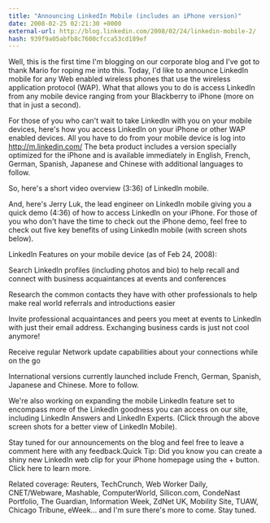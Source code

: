 ```yaml
---
title: "Announcing LinkedIn Mobile (includes an iPhone version)"
date: 2008-02-25 02:21:30 +0000
external-url: http://blog.linkedin.com/2008/02/24/linkedin-mobile-2/
hash: 939f9a05abfb8c7600cfcca53cd189ef
---
```


Well, this is the first time I'm blogging on our corporate blog and I've got to thank Mario for roping me into this. Today, I'd like to announce LinkedIn mobile for any Web enabled wireless phones that use the wireless application protocol (WAP). What that allows you to do is access LinkedIn from any mobile device ranging from your Blackberry to iPhone (more on that in just a second). 


For those of you who can't wait to take LinkedIn with you on your mobile devices, here's how you access LinkedIn on your iPhone or other WAP enabled devices. All you have to do from your mobile device is log into 
http://m.linkedin.com/
The beta product includes a version specially optimized for the iPhone and is available immediately in English, French, German, Spanish, Japanese and Chinese with additional languages to follow.


So, here's a short video overview (3:36) of LinkedIn mobile. 






And, here's Jerry Luk, the lead engineer on LinkedIn mobile giving you a quick demo (4:36) of how to access LinkedIn on your iPhone. For those of you who don't have the time to check out the iPhone demo, feel free to check out five key benefits of using LinkedIn mobile (with screen shots below). 






LinkedIn Features on your mobile device (as of Feb 24, 2008): 





 Search LinkedIn profiles (including photos and bio) to help recall and connect with business acquaintances at events and conferences 





 Research the common contacts they have with other professionals to help make real world referrals and introductions easier





 Invite professional acquaintances and peers you meet at events to LinkedIn with just their email address. Exchanging business cards is just not cool anymore! 





 Receive regular Network update capabilities about your connections while on the go







 International versions currently launched include French, German, Spanish, Japanese and Chinese. More to follow.




We're also working on expanding the mobile LinkedIn feature
set to encompass more of the LinkedIn goodness you can access on our
site, including LinkedIn Answers and LinkedIn Experts. (Click through the above screen shots for a better view of LinkedIn Mobile).




Stay tuned for our announcements on the blog and feel free to leave a comment here with any feedback.Quick Tip: Did you know you can create a shiny new LinkedIn web clip for your iPhone homepage using the + button. Click here to learn more.


Related coverage: Reuters, TechCrunch, Web Worker Daily, CNET/Webware, Mashable, ComputerWorld, Silicon.com, CondeNast Portfolio, The Guardian, Information Week, ZdNet UK, Mobility Site, TUAW, Chicago Tribune, eWeek... and I'm sure there's more to come. Stay tuned.
